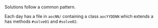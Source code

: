 Solutions follow a common pattern.

Each day has a file in `aocNN/` containing a class `aocYYDDNN` which extends a
has methods `#solve01` and `#solve02`.
